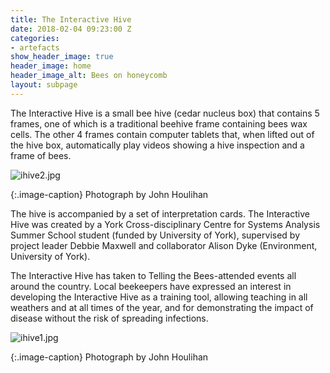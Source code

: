 ```yaml
---
title: The Interactive Hive
date: 2018-02-04 09:23:00 Z
categories:
- artefacts
show_header_image: true
header_image: home
header_image_alt: Bees on honeycomb
layout: subpage
---
```


The Interactive Hive is a small bee hive (cedar nucleus box) that contains 5 frames, one of which is a traditional beehive frame containing bees wax cells. The other 4 frames contain computer tablets that, when lifted out of the hive box, automatically play videos showing a hive inspection and a frame of bees. 

![ihive2.jpg](/uploads/ihive2.jpg)

{:.image-caption}
Photograph by John Houlihan

The hive is accompanied by a set of interpretation cards. The Interactive Hive was created by a York Cross-disciplinary Centre for Systems Analysis Summer School student (funded by University of York), supervised by project leader Debbie Maxwell and collaborator Alison Dyke (Environment, University of York).

The Interactive Hive has taken to Telling the Bees-attended events all around the country. Local beekeepers have expressed an interest in developing the Interactive Hive as a training tool, allowing teaching in all weathers and at all times of the year, and for demonstrating the impact of disease without the risk of spreading infections.

![ihive1.jpg](/uploads/ihive1.jpg)

{:.image-caption}
Photograph by John Houlihan